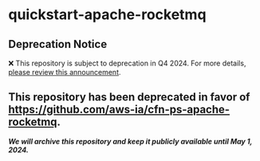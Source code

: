 # quickstart-apache-rocketmq 
## Deprecation Notice

:x: This repository is subject to deprecation in Q4 2024. For more details, [please review this announcement](https://github.com/aws-ia/.announcements/issues/1). 

## This repository has been deprecated in favor of https://github.com/aws-ia/cfn-ps-apache-rocketmq. 
***We will archive this repository and keep it publicly available until May 1, 2024.***
